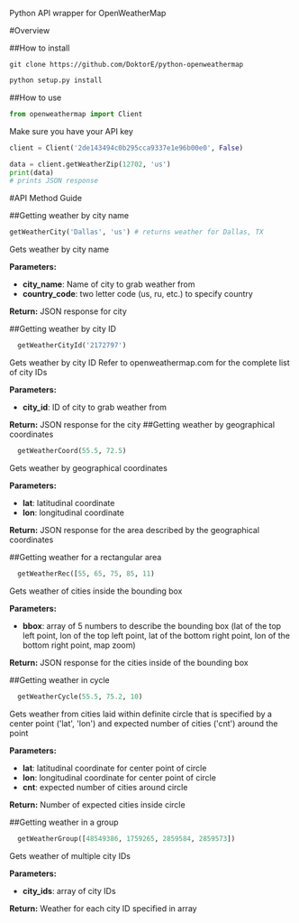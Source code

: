 Python API wrapper for OpenWeatherMap

#Overview

##How to install

```
git clone https://github.com/DoktorE/python-openweathermap
```
```python
python setup.py install
```

##How to use

```python
from openweathermap import Client
```
Make sure you have your API key
```python
client = Client('2de143494c0b295cca9337e1e96b00e0', False)

data = client.getWeatherZip(12702, 'us')
print(data)
# prints JSON response 
```

#API Method Guide

##Getting weather by city name

```python
getWeatherCity('Dallas', 'us') # returns weather for Dallas, TX
```
Gets weather by city name

**Parameters:**
  * **city_name**: Name of city to grab weather from
  * **country_code**: two letter code (us, ru, etc.) to specify country

**Return:**
  JSON response for city

##Getting weather by city ID
```python
  getWeatherCityId('2172797') 
```
Gets weather by city ID
Refer to openweathermap.com for the complete list of city IDs

**Parameters:**
  * **city_id**: ID of city to grab weather from

**Return:**
  JSON response for the city
##Getting weather by geographical coordinates
```python
  getWeatherCoord(55.5, 72.5)
```
Gets weather by geographical coordinates

**Parameters:**
  * **lat**: latitudinal coordinate
  * **lon**: longitudinal coordinate

**Return:**
  JSON response for the area described by the geographical coordinates

##Getting weather for a rectangular area
```python
  getWeatherRec([55, 65, 75, 85, 11)
```
Gets weather of cities inside the bounding box

**Parameters:**
  * **bbox**: array of 5 numbers to describe the bounding box (lat of the top left point, lon of the top left point, lat of the bottom right point, lon of the bottom right point, map zoom)

**Return:**
  JSON response for the cities inside of the bounding box

##Getting weather in cycle
```python
  getWeatherCycle(55.5, 75.2, 10)
```
Gets weather from cities laid within definite circle that is specified by a center point ('lat', 'lon') and expected number of cities ('cnt') around the point

**Parameters:**
  * **lat**: latitudinal coordinate for center point of circle
  * **lon**: longitudinal coordinate for center point of circle
  * **cnt**: expected number of cities around circle

**Return:**
  Number of expected cities inside circle

##Getting weather in a group
```python
  getWeatherGroup([48549386, 1759265, 2859584, 2859573])
```
Gets weather of multiple city IDs

**Parameters:**
  * **city_ids**: array of city IDs 

**Return:**
  Weather for each city ID specified in array 
